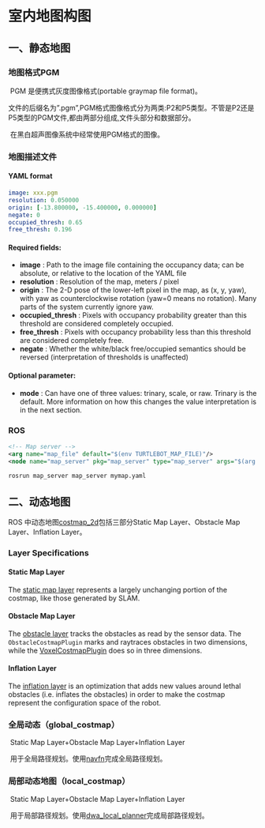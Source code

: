 # 室内地图构图

## 一、静态地图

### 地图格式**PGM**

​		PGM 是便携式灰度图像格式(portable graymap file format)。

​		文件的后缀名为”.pgm”,PGM格式图像格式分为两类:P2和P5类型。不管是P2还是P5类型的PGM文件,都由两部分组成,文件头部分和数据部分。

​			在黑白超声图像系统中经常使用PGM格式的图像。

### 地图描述文件

#### YAML format

```yaml
image: xxx.pgm
resolution: 0.050000
origin: [-13.800000, -15.400000, 0.000000]
negate: 0
occupied_thresh: 0.65
free_thresh: 0.196
```

#### Required fields:

- **image** : Path to the image file containing the occupancy data; can be absolute, or relative to the location of the YAML file
- **resolution** : Resolution of the map, meters / pixel
- **origin** : The 2-D pose of the lower-left pixel in the map, as (x, y, yaw), with yaw as counterclockwise rotation (yaw=0 means no rotation). Many parts of the system currently ignore yaw.
- **occupied_thresh** : Pixels with occupancy probability greater than this threshold are considered completely occupied.
- **free_thresh** : Pixels with occupancy probability less than this threshold are considered completely free.
- **negate** : Whether the white/black free/occupied semantics should be reversed (interpretation of thresholds is unaffected)

#### Optional parameter:

- **mode** : Can have one of three values: trinary, scale, or raw. Trinary is the default. More information on how this changes the value interpretation is in the next section.

### ROS

```xml
<!-- Map server -->
<arg name="map_file" default="$(env TURTLEBOT_MAP_FILE)"/>
<node name="map_server" pkg="map_server" type="map_server" args="$(arg map_file)" />
```

```shell
rosrun map_server map_server mymap.yaml
```



## 二、动态地图

ROS 中动态地图[costmap_2d](http://wiki.ros.org/action/fullsearch/costmap_2d?action=fullsearch&context=180&value=linkto%3A"costmap_2d")包括三部分Static Map Layer、Obstacle Map Layer、Inflation Layer。

### Layer Specifications

#### Static Map Layer

The [static map layer](http://wiki.ros.org/costmap_2d/hydro/staticmap) represents a largely unchanging portion of the costmap, like those generated by SLAM.

#### Obstacle Map Layer

The [obstacle layer](http://wiki.ros.org/costmap_2d/hydro/obstacles) tracks the obstacles as read by the sensor data. The `ObstacleCostmapPlugin` marks and raytraces obstacles in two dimensions, while the [VoxelCostmapPlugin](http://wiki.ros.org/costmap_2d/hydro/obstacles#VoxelCostmapPlugin) does so in three dimensions.

#### Inflation Layer

The [inflation layer](http://wiki.ros.org/costmap_2d/hydro/inflation) is an optimization that adds new values around lethal obstacles (i.e. inflates the obstacles) in order to make the costmap represent the configuration space of the robot.

### 全局动态（global_costmap）

​		Static Map Layer+Obstacle Map Layer+Inflation Layer

​		用于全局路径规划。使用[navfn](http://wiki.ros.org/action/fullsearch/navfn?action=fullsearch&context=180&value=linkto%3A"navfn")完成全局路径规划。

### 局部动态地图（local_costmap）

​		Static Map Layer+Obstacle Map Layer+Inflation Layer

​		用于局部路径规划。使用[dwa_local_planner](http://wiki.ros.org/action/fullsearch/dwa_local_planner?action=fullsearch&context=180&value=linkto%3A"dwa_local_planner")完成局部路径规划。

